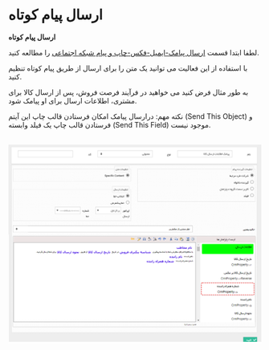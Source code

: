 # ارسال پیام کوتاه    

**ارسال پیام کوتاه**

لطفا ابتدا قسمت [ارسال پیامک-ایمیل-فکس-چاپ و پیام شبکه اجتماعی](../CommunicationActivity.md) را مطالعه کنید.

با استفاده از این فعالیت می توانید یک متن را برای ارسال از طریق پیام کوتاه تنظیم کنید.

به طور مثال فرض کنید می خواهید در فرآیند فرصت فروش، پس از ارسال کالا برای مشتری، اطلاعات ارسال برای او پیامک شود.

نکته مهم: درارسال پیامک امکان فرستادن قالب چاپ این آیتم (Send This Object) و فرستادن قالب چاپ یک فیلد وابسته (Send This Field) موجود نیست.

 ![](SendSMS/SendSMS1.png)